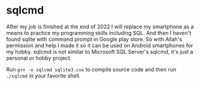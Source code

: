 # sqlcmd

After my job is finished at the end of 2022 I will replace my smartphone as a means to practice my programming skills including SQL. And then I haven't found sqlite with command prompt in Google play store. So with Allah's permission and help I made it so it can be used on Android smartphones for my hobby. sqlcmd is not similar to Microsoft SQL Server's sqlcmd, it's just a personal or hobby project.

Run `g++ -o sqlcmd sqlite3.cxx` to compile source code and then run `./sqlcmd` in your favorite shell.

